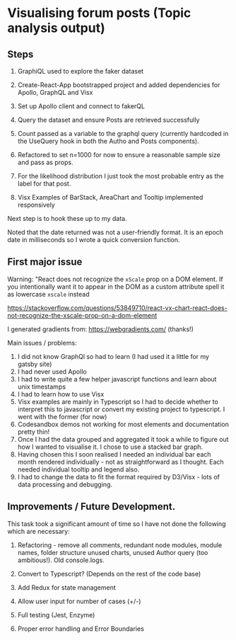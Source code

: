 # Visualising forum posts (Topic analysis output)

## Steps

1. GraphiQL used to explore the faker dataset

2. Create-React-App bootstrapped project and added dependencies for Apollo, GraphQL and Visx

3. Set up Apollo client and connect to fakerQL

4. Query the dataset and ensure Posts are retrieved successfully

5. Count passed as a variable to the graphql query (currently hardcoded in the UseQuery hook in both the Autho and Posts components).

6. Refactored to set n=1000 for now to ensure a reasonable sample size and pass as props.

7. For the likelihood distribution I just took the most probable entry as the label for that post.

8. Visx Examples of BarStack, AreaChart and Tooltip implemented responsively

Next step is to hook these up to my data.

Noted that the date returned was not a user-friendly format. It is an epoch date
in milliseconds so I wrote a quick conversion function.

## First major issue

Warning: "React does not recognize the `xScale` prop on a DOM element. If you
intentionally want it to appear in the DOM as a custom attribute spell it as
lowercase `xscale` instead

https://stackoverflow.com/questions/53849710/react-vx-chart-react-does-not-recognize-the-xscale-prop-on-a-dom-element

I generated gradients from:
https://webgradients.com/ (thanks!)

Main issues / problems:

1. I did not know GraphQl so had to learn (I had used it a little for my gatsby site)
2. I had never used Apollo
3. I had to write quite a few helper javascript functions and learn about unix timestamps
4. I had to learn how to use Visx
5. Visx examples are mainly in Typescript so I had to decide whether to interpret this to javascript or convert my existing project to typescript. I went with the former (for now)
6. Codesandbox demos not working for most elements and documentation pretty thin!
7. Once I had the data grouped and aggregated it took a while to figure out how I wanted to visualise it. I chose to use a stacked bar graph.
8. Having chosen this I soon realised I needed an individual bar each month rendered individually - not as straightforward as I thought. Each needed individual tooltip and legend also.
9. I had to change the data to fit the format required by D3/Visx - lots of data processing and debugging.

## Improvements / Future Development.

This task took a significant amount of time so I have not done the following which are necessary:

1. Refactoring - remove all comments, redundant node modules, module names, folder structure
unused charts, unused Author query (too ambitious!). Old console.logs. 

2. Convert to Typescript? (Depends on the rest of the code base)

3. Add Redux for state management

4. Allow user input for number of cases (+/-)

5. Full testing (Jest, Enzyme)

6. Proper error handling and Error Boundaries
